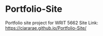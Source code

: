 # Portfolio-Site
Portfolio site project for WRIT 5662
Site Link: https://ciararae.github.io/Portfolio-Site/
